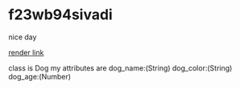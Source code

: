 # f23wb94sivadi
nice day

[render link](https://s23db94sivadi.onrender.com)

class is Dog my attributes are dog_name:(String) dog_color:(String) dog_age:(Number)

